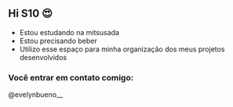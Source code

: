 ## Hi S10 😍

- Estou estudando na mitsusada
- Estou precisando beber
- Utilizo esse espaço para minha organização dos meus projetos desenvolvidos

### Você entrar em contato comigo:

@evelynbueno__
